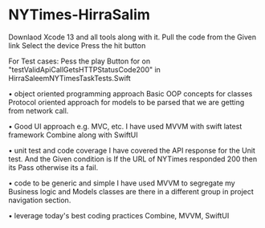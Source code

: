 # NYTimes-HirraSalim

Downlaod Xcode 13 and all tools along with it.
Pull the code from the Given link
Select the device
Press the hit button

For Test cases: 
Pess the play Button for on "testValidApiCallGetsHTTPStatusCode200" in HirraSaleemNYTimesTaskTests.Swift 

• object oriented programming approach
Basic OOP concepts for classes
Protocol oriented approach for models to be parsed that we are getting from network call.

• Good UI approach e.g. MVC, etc.
I have used MVVM with swift latest framework Combine along with SwiftUI

• unit test and code coverage
I have covered the API response for the Unit test. And the Given condition is If the URL of NYTimes responded 200 then its Pass otherwise its a fail.

• code to be generic and simple
I have used MVVM to segregate my Business logic and Models classes are there in a different group in project navigation section.

• leverage today's best coding practices
Combine, MVVM, SwiftUI
